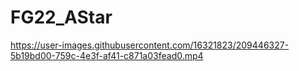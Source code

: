 # FG22_AStar

https://user-images.githubusercontent.com/16321823/209446327-5b19bd00-759c-4e3f-af41-c871a03fead0.mp4
